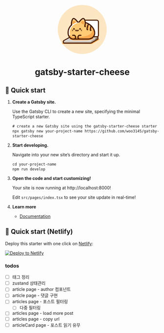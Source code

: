 <p align="center">
  <a href="https://www.gatsbyjs.com/?utm_source=starter&utm_medium=readme&utm_campaign=minimal-starter-ts">
    <img alt="Gatsby" src="./_github/icon.png" width="160" style="border-radius: 50%; " />
  </a>
</p>
<h1 align="center">
  gatsby-starter-cheese
</h1>

## 🚀 Quick start

1.  **Create a Gatsby site.**

    Use the Gatsby CLI to create a new site, specifying the minimal TypeScript starter.

    ```shell
    # create a new Gatsby site using the gatsby-starter-cheese starter
    npx gatsby new your-project-name https://github.com/woo3145/gatsby-starter-cheese
    ```

2.  **Start developing.**

    Navigate into your new site’s directory and start it up.

    ```shell
    cd your-project-name
    npm run develop
    ```

3.  **Open the code and start customizing!**

    Your site is now running at http://localhost:8000!

    Edit `src/pages/index.tsx` to see your site update in real-time!

4.  **Learn more**

    - [Documentation](https://github.com/woo3145/gatsby-starter-cheese)

## 🚀 Quick start (Netlify)

Deploy this starter with one click on [Netlify](https://app.netlify.com/signup):

[<img src="https://www.netlify.com/img/deploy/button.svg" alt="Deploy to Netlify" />](https://app.netlify.com/start/deploy?repository=https://github.com/woo3145/gatsby-starter-cheese)

### todos

- [ ] 태그 정리
- [ ] zustand 상태관리
- [ ] article page - author 컴포넌트
- [ ] article page - 댓글 구현
- [ ] articles page - 포스트 필터링
  - [ ] 다중 필터링
- [ ] articles page - load more post
- [ ] articles page - copy url
- [ ] articleCard page - 포스트 읽기 유무
